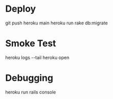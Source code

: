 # Deploy
git push heroku main
heroku run rake db:migrate

# Smoke Test
heroku logs --tail
heroku open

# Debugging
heroku run rails console